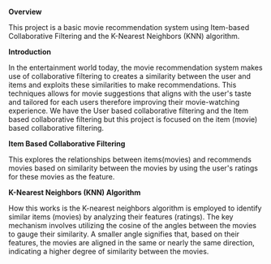 **Overview**

This project is a basic movie recommendation system using Item-based Collaborative Filtering and the K-Nearest Neighbors (KNN) algorithm. 

**Introduction**

In the entertainment world today, the movie recommendation system makes use of collaborative filtering to creates a similarity between the user and items and exploits these similarities to make recommendations. This techniques allows for movie suggestions that aligns with the user's taste and tailored for each users therefore improving their movie-watching experience. We have the User based collaborative filtering and the Item based collaborative filtering but this project is focused on the item (movie) based collaborative filtering.

**Item Based Collaborative Filtering**

 This explores the relationships between items(movies) and recommends movies based on similarity between the movies by using the user's ratings for these movies as the feature.

**K-Nearest Neighbors (KNN) Algorithm**

How this works is the K-nearest neighbors algorithm is employed to identify similar items (movies) by analyzing their features (ratings). The key mechanism involves utilizing the cosine of the angles between the movies to gauge their similarity. A smaller angle signifies that, based on their features, the movies are aligned in the same or nearly the same direction, indicating a higher degree of similarity between the movies.






